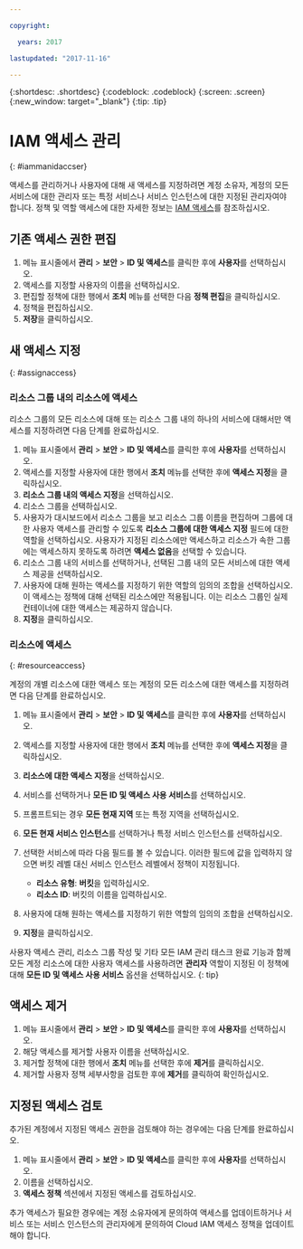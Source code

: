 ```yaml
---

copyright:

  years: 2017

lastupdated: "2017-11-16"

---
```


{:shortdesc: .shortdesc}
{:codeblock: .codeblock}
{:screen: .screen}
{:new_window: target="_blank"}
{:tip: .tip}

# IAM 액세스 관리
{: #iammanidaccser}

액세스를 관리하거나 사용자에 대해 새 액세스를 지정하려면 계정 소유자, 계정의 모든 서비스에 대한 관리자 또는 특정 서비스나 서비스 인스턴스에 대한 지정된 관리자여야 합니다. 정책 및 역할 액세스에 대한 자세한 정보는 [IAM 액세스](/docs/iam/users_roles.html)를 참조하십시오. 

## 기존 액세스 권한 편집

1. 메뉴 표시줄에서 **관리** &gt; **보안** &gt; **ID 및 액세스**를 클릭한 후에 **사용자**를 선택하십시오. 
2. 액세스를 지정할 사용자의 이름을 선택하십시오. 
3. 편집할 정책에 대한 행에서 **조치** 메뉴를 선택한 다음 **정책 편집**을 클릭하십시오.
4. 정책을 편집하십시오.
5. **저장**을 클릭하십시오.

## 새 액세스 지정
{: #assignaccess}

### 리소스 그룹 내의 리소스에 액세스 

리소스 그룹의 모든 리소스에 대해 또는 리소스 그룹 내의 하나의 서비스에 대해서만 액세스를 지정하려면 다음 단계를 완료하십시오. 

1. 메뉴 표시줄에서 **관리** &gt; **보안** &gt; **ID 및 액세스**를 클릭한 후에 **사용자**를 선택하십시오. 
2. 액세스를 지정할 사용자에 대한 행에서 **조치** 메뉴를 선택한 후에 **액세스 지정**을 클릭하십시오. 
3. **리소스 그룹 내의 액세스 지정**을 선택하십시오. 
4. 리소스 그룹을 선택하십시오.
5. 사용자가 대시보드에서 리소스 그룹을 보고 리소스 그룹 이름을 편집하며 그룹에 대한 사용자 액세스를 관리할 수 있도록 **리소스 그룹에 대한 액세스 지정** 필드에 대한 역할을 선택하십시오. 사용자가 지정된 리소스에만 액세스하고 리소스가 속한 그룹에는 액세스하지 못하도록 하려면 **액세스 없음**을 선택할 수 있습니다. 
6. 리소스 그룹 내의 서비스를 선택하거나, 선택된 그룹 내의 모든 서비스에 대한 액세스 제공을 선택하십시오. 
7. 사용자에 대해 원하는 액세스를 지정하기 위한 역할의 임의의 조합을 선택하십시오. 이 액세스는 정책에 대해 선택된 리소스에만 적용됩니다. 이는 리소스 그룹인 실제 컨테이너에 대한 액세스는 제공하지 않습니다. 
8. **지정**을 클릭하십시오.

### 리소스에 액세스
{: #resourceaccess}

계정의 개별 리소스에 대한 액세스 또는 계정의 모든 리소스에 대한 액세스를 지정하려면 다음 단계를 완료하십시오.  

1. 메뉴 표시줄에서 **관리** &gt; **보안** &gt; **ID 및 액세스**를 클릭한 후에 **사용자**를 선택하십시오. 
2. 액세스를 지정할 사용자에 대한 행에서 **조치** 메뉴를 선택한 후에 **액세스 지정**을 클릭하십시오. 
3. **리소스에 대한 액세스 지정**을 선택하십시오. 
4. 서비스를 선택하거나 **모든 ID 및 액세스 사용 서비스**를 선택하십시오. 
5. 프롬프트되는 경우 **모든 현재 지역** 또는 특정 지역을 선택하십시오.
 
6. **모든 현재 서비스 인스턴스**를 선택하거나 특정 서비스 인스턴스를 선택하십시오. 
7. 선택한 서비스에 따라 다음 필드를 볼 수 있습니다. 이러한 필드에 값을 입력하지 않으면 버킷 레벨 대신 서비스 인스턴스 레벨에서 정책이 지정됩니다. 
    * **리소스 유형**: **버킷**을 입력하십시오.
    * **리소스 ID**: 버킷의 이름을 입력하십시오. 
8. 사용자에 대해 원하는 액세스를 지정하기 위한 역할의 임의의 조합을 선택하십시오. 
9. **지정**을 클릭하십시오.

사용자 액세스 관리, 리소스 그룹 작성 및 기타 모든 IAM 관리 태스크 완료 기능과 함께 모든 계정 리소스에 대한 사용자 액세스를 사용하려면 **관리자** 역할이 지정된 이 정책에 대해 **모든 ID 및 액세스 사용 서비스** 옵션을 선택하십시오.
{: tip}


## 액세스 제거

1. 메뉴 표시줄에서 **관리** &gt; **보안** &gt; **ID 및 액세스**를 클릭한 후에 **사용자**를 선택하십시오. 
2. 해당 액세스를 제거할 사용자 이름을 선택하십시오. 
3. 제거할 정책에 대한 행에서 **조치** 메뉴를 선택한 후에 **제거**를 클릭하십시오. 
4. 제거할 사용자 정책 세부사항을 검토한 후에 **제거**를 클릭하여 확인하십시오. 

## 지정된 액세스 검토

추가된 계정에서 지정된 액세스 권한을 검토해야 하는 경우에는 다음 단계를 완료하십시오. 

1. 메뉴 표시줄에서 **관리** &gt; **보안** &gt; **ID 및 액세스**를 클릭한 후에 **사용자**를 선택하십시오. 
2. 이름을 선택하십시오.
3. **액세스 정책** 섹션에서 지정된 액세스를 검토하십시오. 

추가 액세스가 필요한 경우에는 계정 소유자에게 문의하여 액세스를 업데이트하거나 서비스 또는 서비스 인스턴스의 관리자에게 문의하여 Cloud IAM 액세스 정책을 업데이트해야 합니다. 
